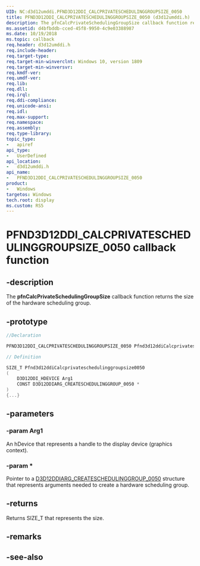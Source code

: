 ```yaml
---
UID: NC:d3d12umddi.PFND3D12DDI_CALCPRIVATESCHEDULINGGROUPSIZE_0050
title: PFND3D12DDI_CALCPRIVATESCHEDULINGGROUPSIZE_0050 (d3d12umddi.h)
description: The pfnCalcPrivateSchedulingGroupSize callback function returns the size of the hardware scheduling group.
ms.assetid: d4bfbddb-cced-45f8-9950-4c9e03388987
ms.date: 10/19/2018
ms.topic: callback
req.header: d3d12umddi.h
req.include-header:
req.target-type:
req.target-min-winverclnt: Windows 10, version 1809
req.target-min-winversvr:
req.kmdf-ver:
req.umdf-ver:
req.lib:
req.dll:
req.irql: 
req.ddi-compliance:
req.unicode-ansi:
req.idl:
req.max-support:
req.namespace:
req.assembly:
req.type-library: 
topic_type: 
-	apiref
api_type: 
-	UserDefined
api_location: 
-	d3d12umddi.h
api_name: 
-	PFND3D12DDI_CALCPRIVATESCHEDULINGGROUPSIZE_0050
product:
-	Windows
targetos: Windows
tech.root: display
ms.custom: RS5
---
```


# PFND3D12DDI_CALCPRIVATESCHEDULINGGROUPSIZE_0050 callback function

## -description

The **pfnCalcPrivateSchedulingGroupSize** callback function returns the size of the hardware scheduling group.

## -prototype

```cpp
//Declaration

PFND3D12DDI_CALCPRIVATESCHEDULINGGROUPSIZE_0050 Pfnd3d12ddiCalcprivateschedulinggroupsize0050; 

// Definition

SIZE_T Pfnd3d12ddiCalcprivateschedulinggroupsize0050 
(
	D3D12DDI_HDEVICE Arg1
	CONST D3D12DDIARG_CREATESCHEDULINGGROUP_0050 *
)
{...}

```

## -parameters

### -param Arg1

An hDevice that represents a handle to the display device (graphics context).

### -param *

Pointer to a [D3D12DDIARG_CREATESCHEDULINGGROUP_0050](ns-d3d12umddi-d3d12ddiarg_createschedulinggroup_0050.md) structure that represents arguments needed to create a hardware scheduling group.



## -returns

Returns SIZE_T that represents the size.

## -remarks



## -see-also
